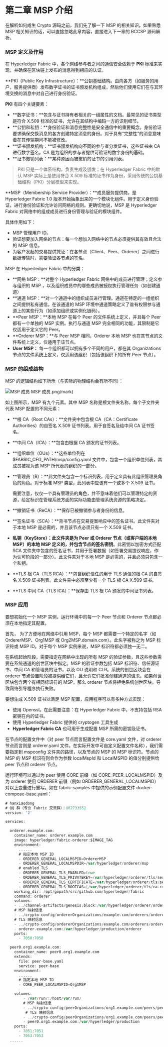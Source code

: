 # 第二章 MSP 介绍

在解析如何成生 Crypto 源码之前，我们先了解一下 MSP 的相关知识。如果熟悉 MSP 相关知识的话，可以直接忽略此章内容，直接进入下一章的 BCCSP 源码解析。

### MSP 定义及作用

在 Hyperledger Fabric 中，各个网络参与者之间的通信安全依赖于 **PKI** 标准来实现，并确保在区块链上发布的消息得到相应的认证。

**PKI（Public Key Infrastructure）：**公钥基础结构。由向各方（如服务的用户，服务提供商）发布数字证书的证书颁发机构组成，然后他们使用它们在与其环境交换的消息中对自己进行身份验证。

**PKI** 有四个关键要素：

*   **数字证书：**包含与证书持有者相关的一组属性的文档。最常见的证书类型是符合 X.509 标准的证书，允许在其结构中编码一方的识别细节。
*   **公钥和私钥：**身份验证和消息完整性是安全通信中的重要概念。身份验证要求确保交换消息的各方创建特定消息的身份。对于具有“完整性”的消息意味着在其传输期间不能被修改。
*   **证书颁发机构：**证书颁发机构向不同的参与者分发证书，这些证书由 CA 进行数字签名。CA 是为组织的参与者提供可验证的数字身份的基础。
*   **证书撤销列表：**某种原因而被撤销的证书的引用列表。

> PKI 只是一个体系结构，负责生成及颁发；在 Hyperledger Fabric 中的默认 MSP 实际上是使用符合 X.509 标准的证书作为身份，采用传统的公钥基础结构（PKI）分层模型来实现。

**MSP（Membership Service Provider）：**成员服务提供商，是 Hyperledger Fabric 1.0 版本开始抽象出来的一个模块化组件。用于定义身份验证，进行身份验证和允许访问网络的规则。更确切地说，MSP 是 Hyperledger Fabric 对网络中的组成成员进行身份管理与验证的模块组件。

具体作用如下：

*   MSP 管理用户 ID。
*   验证想要加入网络的节点：每一个想加入网络中的节点必须提供其有效且合法的 MSP 信息。
*   为客户发起的交易提供凭证：在各节点（Client、Peer、Orderer）之间进行数据传输时，需要验证各节点的签名。

MSP 在 Hyperledger Fabric 中的分类：

*   **网络 MSP：**对整个 Hyperledger Fabric 网络中的成员进行管理；定义参与组织的 MSP ，以及组织成员中的哪些成员被授权执行管理任务（如创建通道）
*   **通道 MSP：**对一个通道中的组织成员进行管理。通道在特定的一组组织之间提供私有通信。在该通道的 MSP 环境中通道策略定义了谁有权限参与通道上的某些行为（如添加组织或实例化链码）。
*   **Peer MSP：**本地 MSP 在每个 Peer 的文件系统上定义，并且每个 Peer 都有一个单独的 MSP 实例。执行与通道 MSP 完全相同的功能，其限制是它仅适用于定义它的 Peer。
*   **Orderer MSP：**与 Peer MSP 相同，Orderer 本地 MSP 也在其节点的文件系统上定义，仅适用于该节点。
*   **User MSP：** 每一个组织都可以拥有多个不同的用户，都在其 Organizations 节点的文件系统上定义，仅适用该组织（包括该组织下的所有 Peer 节点）。

### MSP 的组成结构

MSP 的逻辑结构如下所示（与实际的物理结构会有所不同）：

![MSP 成员](img/6.1.1) MSP 成员.png/mark)

如上图所示，MSP 有九个元素。其中 MSP 名称是根文件夹名称，每个子文件夹代表 MSP 配置的不同元素：

*   **根 CA（Root CAs）：**文件夹中包含根 CA（CA：Certificate Authorities）的自签名 X.509 证书列表。用于自签名及给中间 CA 证书签名。

*   **中间 CA（ICA）：**包含由根据 CA 颁发的证书列表。

*   **组织单位（OUs）：**这些单位列在 $FABRIC_CFG_PATH/msp/config.yaml 文件中，包含一个组织单位列表，其成员被视为该 MSP 所代表的组织的一部分。

*   **管理员（B）：**此文件夹包含一个标识列表，用于定义具有此组织管理员角色的角色。对于标准 MSP 类型，此列表中应该有一个或多个 X.509 证书。

    需要注意，仅仅一个具有管理员的角色，并不意味着他们可以管理特定的资源，给定标识在管理系统方面的实际功能由管理系统资源的策略决定。

*   **撤销证书（ReCA）：**保存已被撤销参与者身份的信息。

*   **签名证书（SCA）：**背书节点在交易提案响应中的签名证书。此文件夹对于本地 MSP 是必需的，并且该节点必须只有一个 X.509 证书。

*   **私钥（KeyStore）：**此文件夹是为 Peer 或 Orderer 节点（或客户端的本地 MSP）的本地 MSP 定义的，并包含节点的**签名密钥**。此密钥以加密方式匹配 SCA 文件夹中包含的签名证书，并用于签署数据（如签署交易提议响应，作为认可阶段的一部分）。此文件夹对于本地 MSP 是必需的，并且必须只包含一个私钥。

*   **TLS 根 CA（TLS RCA）：**包含组织信任的用于 TLS 通信的根 CA 的自签名 X.509 证书列表。此文件夹中必须至少有一个 TLS 根 CA X.509 证书。

*   **TLS 中间 CA（TLS ICA）：**保存由 TLS 根 CA 颁发的中间证书列表。

### MSP 应用

要想初始化一个 MSP 实例，运行环境中的每一个 Peer 节点和 Orderer 节点都必须在本地指定其配置。

首先， 为了方便地在网络中引用 MSP，每个 MSP 都需要一个特定的名字（如 OrdererMSP、Org1MSP 或 Org2MSP.domain.com）。此名字被称之为 MSP 标识符或 MSP ID。对于每个 MSP 实例来说，MSP 标识符都必须独一无二。

在系统起始阶段，需要指定在网络中出现的所有 MSP 的验证参数，且这些参数需要在系统通道的创世区块中指定。MSP 的验证参数包括 MSP 标识符、信任源证书、中间 CA 和管理员的证书，以及 OU 说明和 CLR。系统的创世区块会在 orderer 节点设置阶段被提供给它们，且允许它们批准创建通道的请求。如果创世区块包含两个有相同标识符的 MSP，那么 orderer 节点将拒绝系统创世区块，导致网络引导程序执行失败。

要想生成 X.509 证书以满足 MSP 配置，应用程序可以有多种方式实现：

*   使用 Openssl。在此需要注意：在 Hyperledger Fabric 中，不支持包括 RSA 密钥在内的证书。
*   使用 Hyperledger Fabric 提供的 cryptogen 工具生成
*   **Hyperledger Fabric CA** 也可用于生成配置 MSP 所需的密钥及证书。

在节点的配置文件中（对 peer 节点而言配置文件是 core.yaml 文件，对 orderer 节点而言则是 orderer.yaml 文件。在实际开发中可自定义配置文件名称），我们需要指定到 mspconfig 文件夹的路径，以及节点的 MSP 的 MSP 标识符。节点的 MSP 的 MSP 标识符则会作为参数 localMspId 和 LocalMSPID 的值分别提供给 peer 节点和 orderer 节点。

运行环境可以通过为 peer 使用 CORE 前缀（如 CORE_PEER_LOCALMSPID）及为 orderer 使用 ORDERER 前缀（例如 ORDERER_GENERAL_LOCALMSPID）对以上变量进行重写。如在 fabric-samples 中提供的示例配置文件 docker-compose-base.yaml：

```go
# hanxiaodong
# QQ 群（专业 Fabric 交流群）：862733552
version: '2'

services:

  orderer.example.com:
    container_name: orderer.example.com
    image: hyperledger/fabric-orderer:$IMAGE_TAG
    environment:
      ......
      # 指定本地 MSP ID
      - ORDERER_GENERAL_LOCALMSPID=OrdererMSP
      - ORDERER_GENERAL_LOCALMSPDIR=/var/hyperledger/orderer/msp
      # enabled TLS
      - ORDERER_GENERAL_TLS_ENABLED=true
      - ORDERER_GENERAL_TLS_PRIVATEKEY=/var/hyperledger/orderer/tls/server.key
      - ORDERER_GENERAL_TLS_CERTIFICATE=/var/hyperledger/orderer/tls/server.crt
      - ORDERER_GENERAL_TLS_ROOTCAS=[/var/hyperledger/orderer/tls/ca.crt]
    working_dir: /opt/gopath/src/github.com/hyperledger/fabric
    command: orderer
    volumes:
    - ../channel-artifacts/genesis.block:/var/hyperledger/orderer/orderer.genesis.block
    # MSP 映射信息
    - ../crypto-config/ordererOrganizations/example.com/orderers/orderer.example.com/msp:/var/hyperledger/orderer/msp
    # TLS 映射信息
    - ../crypto-config/ordererOrganizations/example.com/orderers/orderer.example.com/tls/:/var/hyperledger/orderer/tls
    - orderer.example.com:/var/hyperledger/production/orderer
    ports:
      - 7050:7050

  peer0.org1.example.com:
    container_name: peer0.org1.example.com
    extends:
      file: peer-base.yaml
      service: peer-base
    environment:
      ......
      # 指定本地 MSP ID
      - CORE_PEER_LOCALMSPID=Org1MSP

    volumes:
        - /var/run/:/host/var/run/
        # MSP 映射信息
        - ../crypto-config/peerOrganizations/org1.example.com/peers/peer0.org1.example.com/msp:/etc/hyperledger/fabric/msp
         # TLS 映射信息
        - ../crypto-config/peerOrganizations/org1.example.com/peers/peer0.org1.example.com/tls:/etc/hyperledger/fabric/tls
        - peer0.org1.example.com:/var/hyperledger/production
    ports:
      - 7051:7051
      - 7053:7053
  ...... 
```